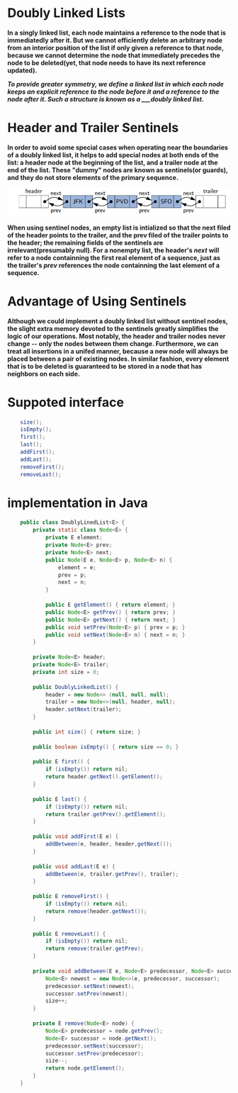 # Doubly Linked Lists

**In a singly linked list, each node maintains a reference to the node that is immediatedly after it. But we cannot efficiently delete an arbitrary node from an interior position of the list if only given a reference to that node, because we cannot determine the node that immediately precedes the node to be deleted(yet, that node needs to have its next reference updated).**

***To provide greater symmetry, we define a linked list in which each node keeps an explicit reference to the node before it and a reference to the node after it. Such a structure is known as a ___doubly linked list.***

# Header and Trailer Sentinels

**In order to avoid some special cases when operating near the boundaries of a doubly linked list, it helps to add special nodes at both ends of the list: a header node at the beginning of the list, and a trailer node at the end of the list. These "dummy" nodes are known as sentinels(or guards), and they do not store elements of the primary sequence.**

![Alt text](./DoublyLinkedList.png)

**When using sentinel nodes, an empty list is intialized so that the next filed of the header points to the trailer, and the prev filed of the trailer points to the header; the remaining fields of the sentinels are irrelevant(presumably null). For a nonempty list, the header's ___next___ will refer to a node containning the first real element of a sequence, just as the trailer's ___prev___ references the node containning the last element of a sequence.**

# Advantage of Using Sentinels

**Although we could implement a doubly linked list without sentinel nodes, the slight extra memory devoted to the sentinels greatly simplifies the logic of our operations. Most notably, the header and trailer nodes never change -- only the nodes between them change. Furthermore, we can treat all insertions in a unifed manner, because a new node will always be placed between a pair of existing nodes. In similar fashion, every element that is to be deleted is guaranteed to be stored in a node that has neighbors on each side.**

# Suppoted interface

```Java
    size();
    isEmpty();
    first();
    last();
    addFirst();
    addLast();
    removeFirst();
    removeLast();
```

# implementation in Java

```Java
    public class DoublyLinedList<E> {
        private static class Node<E> {
            private E element;
            private Node<E> prev;
            private Node<E> next;
            public Node(E e, Node<E> p, Node<E> n) {
                element = e;
                prev = p;
                next = n;
            }

            public E getElement() { return element; }
            public Node<E> getPrev() { return prev; }
            public Node<E> getNext() { return next; }
            public void setPrev(Node<E> p) { prev = p; }
            public void setNext(Node<E> n) { next = n; }
        }

        private Node<E> header;
        private Node<E> trailer;
        private int size = 0;
        
        public DoublyLinkedList() {
            header = new Node<> (null, null, null);
            trailer = new Node<>(null, header, null);
            header.setNext(trailer);
        }

        public int size() { return size; }

        public boolean isEmpty() { return size == 0; }

        public E first() {
            if (isEmpty()) return nil;
            return header.getNext().getElement();
        }

        public E last() {
            if (isEmpty()) return nil;
            return trailer.getPrev().getElement();
        }

        public void addFirst(E e) {
            addBetween(e, header, header,getNext());
        }

        public void addLast(E e) {
            addBetween(e, trailer.getPrev(), trailer);
        }

        public E removeFirst() {
            if (isEmpty()) return nil;
            return remove(header.getNext());
        }

        public E removeLast() {
            if (isEmpty()) return nil;
            return remove(trailer.getPrev);
        }

        private void addBetween(E e, Node<E> predecessor, Node<E> successor) {
            Node<E> newest = new Node<>(e, predecessor, successor);
            predecessor.setNext(newest);
            successor.setPrev(newest);
            size++;
        }

        private E remove(Node<E> node) {
            Node<E> predecessor = node.getPrev();
            Node<E> successor = node.getNext();
            predecessor.setNext(successor);
            successor.setPrev(predecessor);
            size--;
            return node.getElement();
        }
    }
```
